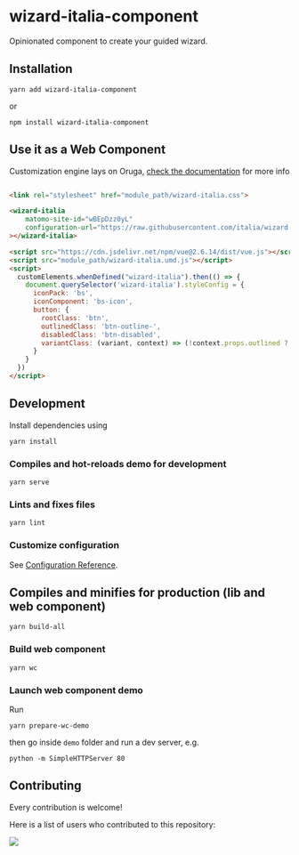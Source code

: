 <!-- markdownlint-disable no-inline-html -->

# wizard-italia-component

Opinionated component to create your guided wizard.

## Installation

```
yarn add wizard-italia-component
```

or

```
npm install wizard-italia-component
```

## Use it as a Web Component

Customization engine lays on Oruga, [check the documentation](https://oruga.io/documentation/#customization) for more info

```html

<link rel="stylesheet" href="module_path/wizard-italia.css">

<wizard-italia 
    matomo-site-id="wBEpDzz0yL"
    configuration-url="https://raw.githubusercontent.com/italia/wizard-italia/main/demo/tree.json"
></wizard-italia>

<script src="https://cdn.jsdelivr.net/npm/vue@2.6.14/dist/vue.js"></script>
<script src="module_path/wizard-italia.umd.js"></script>
<script>
  customElements.whenDefined("wizard-italia").then(() => {
    document.querySelector('wizard-italia').styleConfig = {
      iconPack: 'bs',
      iconComponent: 'bs-icon',
      button: {
        rootClass: 'btn',
        outlinedClass: 'btn-outline-',
        disabledClass: 'btn-disabled',
        variantClass: (variant, context) => (!context.props.outlined ? `btn-${variant}` : ''),
      }
    }
  })
</script>
```

## Development

Install dependencies using

```shell
yarn install
```

### Compiles and hot-reloads demo for development

```shell
yarn serve
```

### Lints and fixes files

```shell
yarn lint
```

### Customize configuration

See [Configuration Reference](https://cli.vuejs.org/config/).

## Compiles and minifies for production (lib and web component)

```shell
yarn build-all
```

### Build web component

```
yarn wc
```

### Launch web component demo

Run

```
yarn prepare-wc-demo
```

then go inside `demo` folder and run a dev server, e.g.

```
python -m SimpleHTTPServer 80
```

## Contributing

Every contribution is welcome!

Here is a list of users who contributed to this repository:

<a href="https://github.com/italia/wizard-component/graphs/contributors">
  <img src="https://contributors-img.web.app/image?repo=italia/wizard-component" />
</a>

